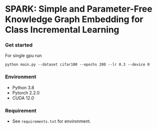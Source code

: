 # SPARK: Simple and Parameter-Free Knowledge Graph Embedding for Class Incremental Learning

### Get started

For single gpu run
```Shell
python main.py --dataset cifar100 --epochs 200 --lr 0.3 --device 0
```

### Environment

- Python 3.8
- Pytorch 2.2.0
- CUDA 12.0

### Requirement

+ See `requirements.txt` for environment.